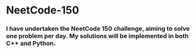 # NeetCode-150


### I have undertaken the NeetCode 150 challenge, aiming to solve one problem per day. My solutions will be implemented in both C++ and Python.